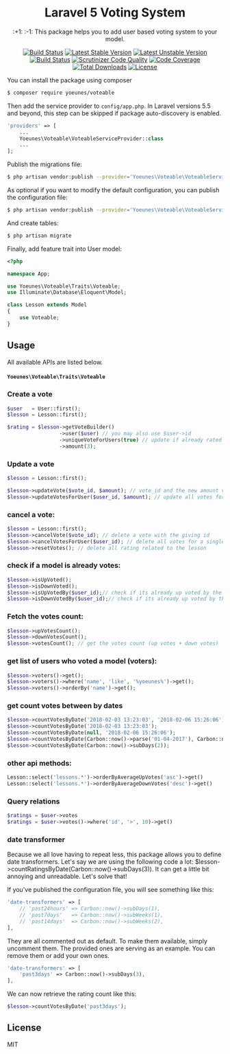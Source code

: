 <h1 align="center">Laravel 5 Voting System</h1>

<p align="center">:+1:  :-1:  This package helps you to add user based voting system to your model.</p>

<p align="center">
    <a href="https://travis-ci.org/yoeunes/voteable"><img src="https://travis-ci.org/yoeunes/voteable.svg?branch=master" alt="Build Status"></a>
    <a href="https://packagist.org/packages/yoeunes/voteable"><img src="https://poser.pugx.org/yoeunes/voteable/v/stable" alt="Latest Stable Version"></a>
    <a href="https://packagist.org/packages/yoeunes/voteable"><img src="https://poser.pugx.org/yoeunes/voteable/v/unstable" alt="Latest Unstable Version"></a>
    <a href="https://scrutinizer-ci.com/g/yoeunes/voteable/build-status/master"><img src="https://scrutinizer-ci.com/g/yoeunes/voteable/badges/build.png?b=master" alt="Build Status"></a>
    <a href="https://scrutinizer-ci.com/g/yoeunes/voteable/?branch=master"><img src="https://scrutinizer-ci.com/g/yoeunes/voteable/badges/quality-score.png?b=master" alt="Scrutinizer Code Quality"></a>
    <a href="https://scrutinizer-ci.com/g/yoeunes/voteable/?branch=master"><img src="https://scrutinizer-ci.com/g/yoeunes/voteable/badges/coverage.png?b=master" alt="Code Coverage"></a>
    <a href="https://packagist.org/packages/yoeunes/voteable"><img src="https://poser.pugx.org/yoeunes/voteable/downloads" alt="Total Downloads"></a>
    <a href="https://packagist.org/packages/yoeunes/voteable"><img src="https://poser.pugx.org/yoeunes/voteable/license" alt="License"></a>
</p>

You can install the package using composer

```sh
$ composer require yoeunes/voteable
```

Then add the service provider to `config/app.php`. In Laravel versions 5.5 and beyond, this step can be skipped if package auto-discovery is enabled.

```php
'providers' => [
    ...
    Yoeunes\Voteable\VoteableServiceProvider::class
    ...
];
```

Publish the migrations file:

```sh
$ php artisan vendor:publish --provider='Yoeunes\Voteable\VoteableServiceProvider' --tag="migrations"
```

As optional if you want to modify the default configuration, you can publish the configuration file:
 
```sh
$ php artisan vendor:publish --provider='Yoeunes\Voteable\VoteableServiceProvider' --tag="config"
```

And create tables:

```php
$ php artisan migrate
```

Finally, add feature trait into User model:

```php
<?php

namespace App;

use Yoeunes\Voteable\Traits\Voteable;
use Illuminate\Database\Eloquent\Model;

class Lesson extends Model
{
    use Voteable;
}
```

## Usage


All available APIs are listed below.

#### `Yoeunes\Voteable\Traits\Voteable`

### Create a vote
```php
$user   = User::first();
$lesson = Lesson::first();

$rating = $lesson->getVoteBuilder()
                 ->user($user) // you may also use $user->id
                 ->uniqueVoteForUsers(true) // update if already rated
                 ->amount(3);
```

### Update a vote
```php
$lesson = Lesson::first();

$lesson->updateVote($vote_id, $amount); // vote_id and the new amount value
$lesson->updateVotesForUser($user_id, $amount); // update all votes for a single user related to the lesson
```

### cancel a vote:
```php
$lesson = Lesson::first();
$lesson->cancelVote($vote_id); // delete a vote with the giving id
$lesson->cancelVotesForUser($user_id); // delete all votes for a single user related to the lesson
$lesson->resetVotes(); // delete all rating related to the lesson
```

### check if a model is already votes:
```php
$lesson->isUpVoted();
$lesson->isDownVoted();
$lesson->isUpVotedBy($user_id);// check if its already up voted by the given user
$lesson->isDownVotedBy($user_id);// check if its already up voted by the given user
```

### Fetch the votes count:
```php
$lesson->upVotesCount();
$lesson->downVotesCount();
$lesson->votesCount(); // get the votes count (up votes + down votes)
```

### get list of users who voted a model (voters):
```php
$lesson->voters()->get();
$lesson->voters()->where('name', 'like', '%yoeunes%')->get();
$lesson->voters()->orderBy('name')->get();
```

### get count votes between by dates
```php
$lesson->countVotesByDate('2018-02-03 13:23:03', '2018-02-06 15:26:06');
$lesson->countVotesByDate('2018-02-03 13:23:03');
$lesson->countVotesByDate(null, '2018-02-06 15:26:06');
$lesson->countVotesByDate(Carbon::now()->parse('01-04-2017'), Carbon::now()->parse('01-06-2017'));
$lesson->countVotesByDate(Carbon::now()->subDays(2));
```

### other api methods:
```php
Lesson::select('lessons.*')->orderByAverageUpVotes('asc')->get()
Lesson::select('lessons.*')->orderByAverageDownVotes('desc')->get()
```

### Query relations

```php
$ratings = $user->votes
$ratings = $user->votes()->where('id', '>', 10)->get()
```

### date transformer

Because we all love having to repeat less, this package allows you to define date transformers. Let's say we are using the following code a lot: $lesson->countRatingsByDate(Carbon::now()->subDays(3)). It can get a little bit annoying and unreadable. Let's solve that!

If you've published the configuration file, you will see something like this:

```php
'date-transformers' => [
    // 'past24hours' => Carbon::now()->subDays(1),
    // 'past7days'   => Carbon::now()->subWeeks(1),
    // 'past14days'  => Carbon::now()->subWeeks(2),
],
```

They are all commented out as default. To make them available, simply uncomment them. The provided ones are serving as an example. You can remove them or add your own ones.

```php
'date-transformers' => [
    'past3days' => Carbon::now()->subDays(3),
],
```

We can now retrieve the rating count like this:

```php
$lesson->countVotesByDate('past3days');
```



## License

MIT
